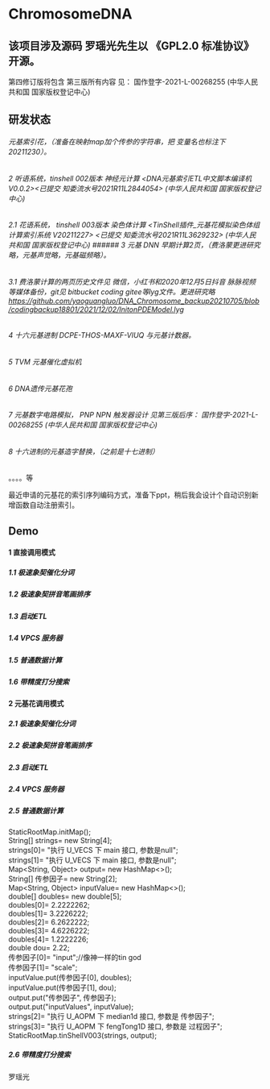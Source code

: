 # ChromosomeDNA
## 该项目涉及源码 罗瑶光先生以 《GPL2.0 标准协议》 开源。     
                                           
第四修订版将包含 第三版所有内容 见： 国作登字-2021-L-00268255 (中华人民共和国 国家版权登记中心)           
## 研发状态              
###### 元基索引花，（准备在映射map加个传参的字符串，把 变量名也标注下 20211230）。             
###### 2 听语系统，tinshell 002版本  神经元计算  <DNA元基索引ETL中文脚本编译机V0.0.2><已提交 知委流水号2021R11L2844054>	(中华人民共和国 国家版权登记中心)                            
###### 2.1 花语系统， tinshell 003版本  染色体计算 <TinShell插件_元基花模拟染色体组计算索引系统 V20211227> <已提交 知委流水号2021R11L3629232> (中华人民共和国 国家版权登记中心)          ###### 3 元基 DNN 早期计算2页，（费洛蒙更进研究略，元基声觉略，元基磁频略）。              
###### 3.1 费洛蒙计算的两页历史文件见 微信，小红书和2020年12月5日抖音 脉脉视频等媒体备份，git见 bitbucket coding gitee等lyg文件。更进研究略                           https://github.com/yaoguangluo/DNA_Chromosome_backup20210705/blob/codingbackup18801/2021/12/02/InitonPDEModel.lyg           
###### 4 十六元基进制 DCPE-THOS-MAXF-VIUQ 与元基计数器。              
###### 5 TVM 元基催化虚拟机                   
###### 6 DNA遗传元基花孢              
###### 7 元基数字电路模拟， PNP NPN 触发器设计   见第三版后序： 国作登字-2021-L-00268255 (中华人民共和国 国家版权登记中心)                        
###### 8 十六进制的元基造字替换，（之前是十七进制）                    
。。。。等                             
              
最近申请的元基花的索引序列编码方式，准备下ppt，稍后我会设计个自动识别新增函数自动注册索引。 
## Demo 
#### 1 直接调用模式
##### 1.1 极速象契催化分词
##### 1.2 极速象契拼音笔画排序
##### 1.3 启动ETL
##### 1.4 VPCS 服务器
##### 1.5 普通数据计算 
##### 1.6 带精度打分搜索

#### 2 元基花调用模式
##### 2.1 极速象契催化分词
##### 2.2 极速象契拼音笔画排序
##### 2.3 启动ETL
##### 2.4 VPCS 服务器                      
##### 2.5 普通数据计算                      
StaticRootMap.initMap();                      
String[] strings= new String[4];                      
strings[0]= "执行 U_VECS 下 main 接口, 参数是null";                      
strings[1]= "执行 U_VECS 下 main 接口, 参数是null";                      
Map<String, Object> output= new HashMap<>();                      
String[] 传参因子= new String[2];                      
Map<String, Object> inputValue= new HashMap<>();                       
double[] doubles= new double[5];                      
doubles[0]= 2.2222262;                      
doubles[1]= 3.2226222;                      
doubles[2]= 6.2622222;                      
doubles[3]= 4.6226222;                      
doubles[4]= 1.2222226;                      
double dou= 2.22;                      
传参因子[0]= "input";//像神一样的tin god                      
传参因子[1]= "scale";                      
inputValue.put(传参因子[0], doubles);                      
inputValue.put(传参因子[1], dou);                      
output.put("传参因子", 传参因子);                      
output.put("inputValues", inputValue);                      
strings[2]= "执行 U_AOPM 下 median1d 接口, 参数是 传参因子";                      
strings[3]= "执行 U_AOPM 下 fengTong1D 接口, 参数是 过程因子";                      
StaticRootMap.tinShellV003(strings, output);                      

##### 2.6 带精度打分搜索                       

             
罗瑶光             
             
